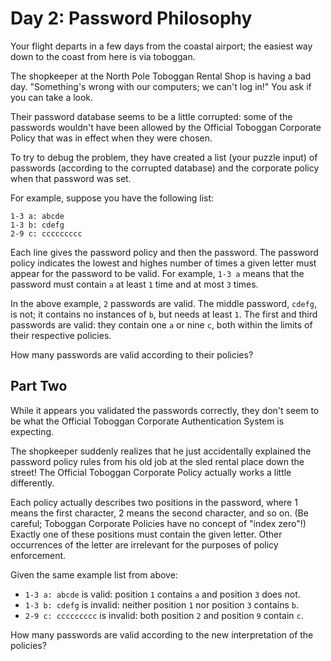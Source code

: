 # Day 2: Password Philosophy
Your flight departs in a few days from the coastal airport; the easiest way down to the coast from here
is via toboggan.

The shopkeeper at the North Pole Toboggan Rental Shop is having a bad day. "Something's wrong with our
computers; we can't log in!" You ask if you can take a look.

Their password database seems to be a little corrupted: some of the passwords wouldn't have been allowed
by the Official Toboggan Corporate Policy that was in effect when they were chosen.

To try to debug the problem, they have created a list (your puzzle input) of passwords (according to the
corrupted database) and the corporate policy when that password was set.

For example, suppose you have the following list:
```
1-3 a: abcde
1-3 b: cdefg
2-9 c: ccccccccc
```
Each line gives the password policy and then the password. The password policy indicates the lowest and highes
number of times a given letter must appear for the password to be valid. For example, `1-3 a` means that the
password must contain `a` at least `1` time and at most `3` times.

In the above example, `2` passwords are valid. The middle password, `cdefg`, is not; it contains no instances of `b`,
but needs at least `1`. The first and third passwords are valid: they contain one `a` or nine `c`, both within the
limits of their respective policies.

How many passwords are valid according to their policies?

## Part Two
While it appears you validated the passwords correctly, they don't seem to be what the Official Toboggan
Corporate Authentication System is expecting.

The shopkeeper suddenly realizes that he just accidentally explained the password policy rules from his old
job at the sled rental place down the street! The Official Toboggan Corporate Policy actually works a little
differently.

Each policy actually describes two positions in the password, where 1 means the first character, 2 means the
second character, and so on. (Be careful; Toboggan Corporate Policies have no concept of "index zero"!) Exactly
one of these positions must contain the given letter. Other occurrences of the letter are irrelevant for the
purposes of policy enforcement.

Given the same example list from above:

- `1-3 a: abcde` is valid: position `1` contains `a` and position `3` does not.
- `1-3 b: cdefg` is invalid: neither position `1` nor position `3` contains `b`.
- `2-9 c: ccccccccc` is invalid: both position `2` and position `9` contain `c`.

How many passwords are valid according to the new interpretation of the policies?

